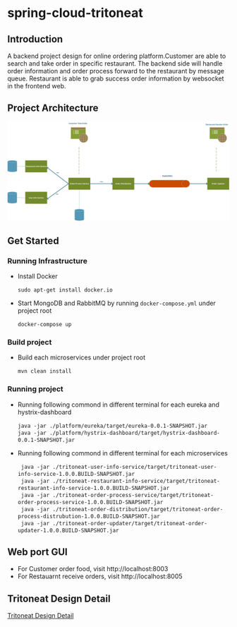 # spring-cloud-tritoneat
## Introduction
A backend project design for online ordering platform.Customer are able to search and take order in specific restaurant. The backend side will handle order information and order process forward to the restaurant by message queue. Restaurant is able to grab success order information by websocket in the frontend web.
## Project Architecture
<p align="center">
  <img src="Document/Tritoneat Architecture.jpg"/>
</p>

## Get Started
### Running Infrastructure
- Install Docker 
  ``` 
  sudo apt-get install docker.io
  ```
- Start MongoDB and RabbitMQ by running ```docker-compose.yml``` under project root
  ```
  docker-compose up
  ```
### Build project
- Build each microservices under project root
  ```
  mvn clean install
  ```
### Running project
- Running following commond in different terminal for each eureka and hystrix-dashboard
  ```
  java -jar ./platform/eureka/target/eureka-0.0.1-SNAPSHOT.jar 
  java -jar ./platform/hystrix-dashboard/target/hystrix-dashboard-0.0.1-SNAPSHOT.jar 
  ```
- Running following commond in different terminal for each microservices
  ```
   java -jar ./tritoneat-user-info-service/target/tritoneat-user-info-service-1.0.0.BUILD-SNAPSHOT.jar 
   java -jar ./tritoneat-restaurant-info-service/target/tritoneat-restaurant-info-service-1.0.0.BUILD-SNAPSHOT.jar 
   java -jar ./tritoneat-order-process-service/target/tritoneat-order-process-service-1.0.0.BUILD-SNAPSHOT.jar 
   java -jar ./tritoneat-order-distribution/target/tritoneat-order-process-distrubution-1.0.0.BUILD-SNAPSHOT.jar 
   java -jar ./tritoneat-order-updater/target/tritoneat-order-updater-1.0.0.BUILD-SNAPSHOT.jar 
  ```
  

## Web port GUI
  -  For Customer order food, visit http://localhost:8003
  -  For Restauarnt receive orders, visit http://localhost:8005

## Tritoneat Design Detail
 <a href="Document/Tritoneat Design Detail.pdf">Tritoneat Design Detail</a>